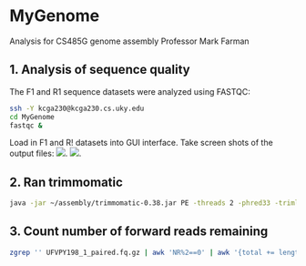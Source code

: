 # MyGenome
Analysis for CS485G genome assembly
Professor Mark Farman

## 1. Analysis of sequence quality
The F1 and R1 sequence datasets were analyzed using FASTQC:
```bash
ssh -Y kcga230@kcga230.cs.uky.edu
cd MyGenome
fastqc &
```
Load in F1 and R! datasets into GUI interface.
Take screen shots of the output files:
![](/data/Screenshot%2024-02-22%20140540.png).
![](/data/Screenshot%2024-02-27%143852.png").

## 2. Ran trimmomatic
```bash
java -jar ~/assembly/trimmomatic-0.38.jar PE -threads 2 -phred33 -trimlog UFVPY198_errorlog.txt UFVPY198_1.fq.gz UFVPY198_2.fq.gz UFVPY198_1_paired.fq.gz UFVPY198_1_unpaired.fq.gz UFVPY198_2_paired.fq.gz UFVPY198_2_unpaired.fq.gz SLIDINGWINDOW:20:20 MINLEN:120
```

## 3. Count number of forward reads remaining
```bash
zgrep '' UFVPY198_1_paired.fq.gz | awk 'NR%2==0' | awk '{total += length($0)} END {print total/2}'
```
